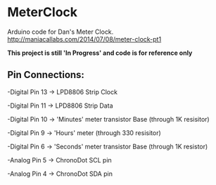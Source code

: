 MeterClock
==========

Arduino code for Dan's Meter Clock.
http://maniacallabs.com/2014/07/08/meter-clock-pt1

**This project is still 'In Progress' and code is for reference only**

Pin Connections:
----------------
-Digital Pin 13 -> LPD8806 Strip Clock

-Digital Pin 11 -> LPD8806 Strip Data

-Digital Pin 10 -> 'Minutes' meter transistor Base (through 1K resisitor)

-Digital Pin 9 -> 'Hours' meter (through 330 resisitor)

-Digital Pin 6 -> 'Seconds' meter transistor Base (through 1K resistor)

-Analog Pin 5 -> ChronoDot SCL pin

-Analog Pin 4 -> ChronoDot SDA pin

